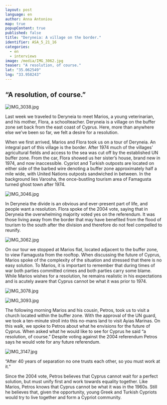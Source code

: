 ```yaml
---
layout: post
language: en
author: Anna Antoniou
map: true
popupContent: true
published: false
title: "Deryneia: A village on the border."
identifier: ASA_5_21_16
categories: 
  - en
  - interviews
image: /media/IMG_3062.jpg
teaser: "A resolution, of course."
lat: "35.062549"
lng: "33.958243"
---
```

## “A resolution, of course.” 

![IMG_3038.jpg]({{site.baseurl}}/media/IMG_3038.jpg)

Last week we traveled to Deryneia to meet Marios, a young veterinarian, and his mother, Flora, a schoolteacher. Deryneia is a village on the buffer zone set back from the east coast of Cyprus. Here, more than anywhere else we’ve been so far, we felt a desire for a resolution.

When we first arrived, Marios and Flora took us on a tour of Deryneia. An integral part of this village is the border. After 1974 much of the villages’ agricultural fields and access to the sea was cut off by the established UN buffer zone. From the car, Flora showed us her sister’s house, brand new in 1974, and now inaccessible. Cypriot and Turkish outposts are located on either side of the barbed wire denoting a buffer zone approximately half a mile wide, with United Nations outposts sandwiched in between. In the background lies Varosha, the once-bustling tourism area of Famagusta turned ghost town after 1974. 

![IMG_3046.jpg]({{site.baseurl}}/media/IMG_3046.jpg)

In Deryneia the divide is an obvious and ever-present part of life, and people want a resolution. Flora spoke of the 2004 vote, saying that in Deryneia the overwhelming majority voted yes on the referendum. It was those living away from the border that may have benefited from the flood of tourism to the south after the division and therefore do not feel compelled to reunify. 

![IMG_3062.jpg]({{site.baseurl}}/media/IMG_3062.jpg)

On our tour we stopped at Marios flat, located adjacent to the buffer zone, to view Famagusta from the rooftop. When discussing the future of Cyprus, Marios spoke of the complexity of the situation and stressed that there is no easy solution.  To Marios, it is important to remember that during times of war both parties committed crimes and both parties carry some blame. While Marios wishes for a resolution, he remains realistic in his expectations and is acutely aware that Cyprus cannot be what it was prior to 1974. 

![IMG_3078.jpg]({{site.baseurl}}/media/IMG_3078.jpg)

![IMG_3093.jpg]({{site.baseurl}}/media/IMG_3093.jpg)

The following morning Marios and his cousin, Petros, took us to visit a church located within the buffer zone. With the approval of the UN guard, we took a ten-minute stroll into this no-mans land to visit Ayias Marinas.  On this walk, we spoke to Petros about what he envisions for the future of Cyprus. When asked what he would like to see for Cyprus he said “a resolution, of course.” Despite voting against the 2004 referendum Petros says he would vote for any future referendum.

![IMG_3147.jpg]({{site.baseurl}}/media/IMG_3147.jpg)

“After 40 years of separation no one trusts each other, so you must work at it.”

Since the 2004 vote, Petros believes that Cyprus cannot wait for a perfect solution, but must unify first and work towards equality together. Like Marios, Petros knows that Cyprus cannot be what it was in the 1960s. Still he believes that, given the opportunity, young Greek and Turkish Cypriots would try to live together and form a Cypriot community.

